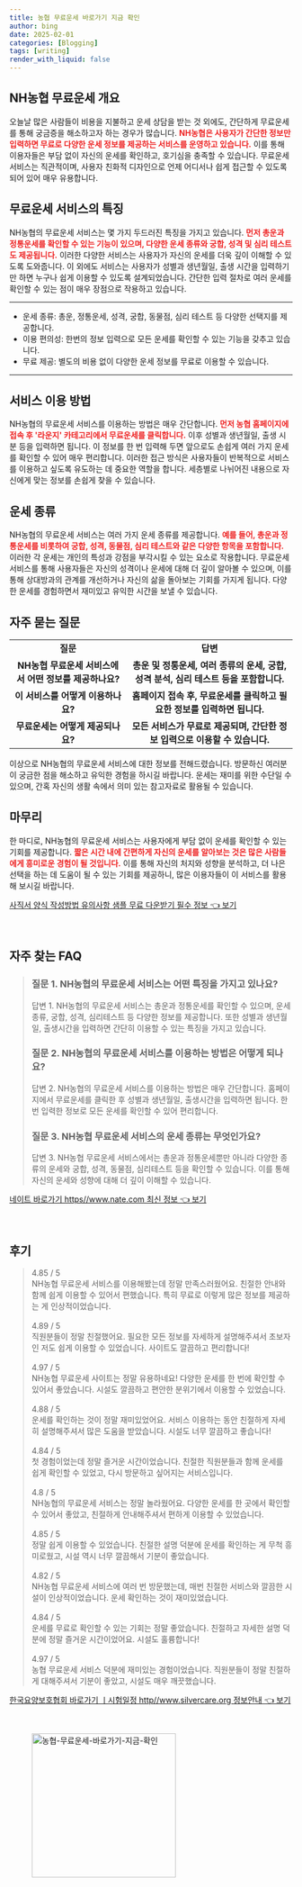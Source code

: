 ```yaml
---
title: 농협 무료운세 바로가기 지금 확인
author: bing
date: 2025-02-01
categories: [Blogging]
tags: [writing]
render_with_liquid: false
---
```



<h2 id='NH농협 무료운세 개요'>NH농협 무료운세 개요</h2>

<p>오늘날 많은 사람들이 비용을 지불하고 운세 상담을 받는 것 외에도, 간단하게 무료운세를 통해 궁금증을 해소하고자 하는 경우가 많습니다. <b><span style="color: #ee2323;">NH농협은 사용자가 간단한 정보만 입력하면 무료로 다양한 운세 정보를 제공하는 서비스를 운영하고 있습니다.</span></b> 이를 통해 이용자들은 부담 없이 자신의 운세를 확인하고, 호기심을 충족할 수 있습니다. 무료운세 서비스는 직관적이며, 사용자 친화적 디자인으로 언제 어디서나 쉽게 접근할 수 있도록 되어 있어 매우 유용합니다.</p>

<h2 id='무료운세 서비스의 특징'>무료운세 서비스의 특징</h2>

<p>NH농협의 무료운세 서비스는 몇 가지 두드러진 특징을 가지고 있습니다. <b><span style="color: #ee2323;">먼저 총운과 정통운세를 확인할 수 있는 기능이 있으며, 다양한 운세 종류와 궁합, 성격 및 심리 테스트도 제공됩니다.</span></b> 이러한 다양한 서비스는 사용자가 자신의 운세를 더욱 깊이 이해할 수 있도록 도와줍니다. 이 외에도 서비스는 사용자가 성별과 생년월일, 출생 시간을 입력하기만 하면 누구나 쉽게 이용할 수 있도록 설계되었습니다. 간단한 입력 절차로 여러 운세를 확인할 수 있는 점이 매우 장점으로 작용하고 있습니다.</p>

<hr />

<ul>
    <li>운세 종류: 총운, 정통운세, 성격, 궁합, 동물점, 심리 테스트 등 다양한 선택지를 제공합니다.</li>
    <li>이용 편의성: 한번의 정보 입력으로 모든 운세를 확인할 수 있는 기능을 갖추고 있습니다.</li>
    <li>무료 제공: 별도의 비용 없이 다양한 운세 정보를 무료로 이용할 수 있습니다.</li>
</ul>

<hr />

<h2 id='서비스 이용 방법'>서비스 이용 방법</h2>

<p>NH농협의 무료운세 서비스를 이용하는 방법은 매우 간단합니다. <b><span style="color: #ee2323;">먼저 농협 홈페이지에 접속 후 '라운지' 카테고리에서 무료운세를 클릭합니다.</span></b> 이후 성별과 생년월일, 출생 시분 등을 입력하면 됩니다. 이 정보를 한 번 입력해 두면 앞으로도 손쉽게 여러 가지 운세를 확인할 수 있어 매우 편리합니다. 이러한 접근 방식은 사용자들이 반복적으로 서비스를 이용하고 싶도록 유도하는 데 중요한 역할을 합니다. 세층별로 나뉘어진 내용으로 자신에게 맞는 정보를 손쉽게 찾을 수 있습니다.</p>

<h2 id='운세 종류'>운세 종류</h2>

<p>NH농협의 무료운세 서비스는 여러 가지 운세 종류를 제공합니다. <b><span style="color: #ee2323;">예를 들어, 총운과 정통운세를 비롯하여 궁합, 성격, 동물점, 심리 테스트와 같은 다양한 항목을 포함합니다.</span></b> 이러한 각 운세는 개인의 특성과 강점을 부각시킬 수 있는 요소로 작용합니다. 무료운세 서비스를 통해 사용자들은 자신의 성격이나 운세에 대해 더 깊이 알아볼 수 있으며, 이를 통해 상대방과의 관계를 개선하거나 자신의 삶을 돌아보는 기회를 가지게 됩니다. 다양한 운세를 경험하면서 재미있고 유익한 시간을 보낼 수 있습니다.</p>

<h2 id='자주 묻는 질문'>자주 묻는 질문</h2>

<table>
    <tr>
        <td style="text-align: center; height: 17px;"><b>질문</b></td>
        <td style="text-align: center; height: 17px;"><b>답변</b></td>
    </tr>
    <tr>
        <td style="text-align: center; height: 17px;"><b>NH농협 무료운세 서비스에서 어떤 정보를 제공하나요?</b></td>
        <td style="text-align: center; height: 17px;"><b>총운 및 정통운세, 여러 종류의 운세, 궁합, 성격 분석, 심리 테스트 등을 포함합니다.</b></td>
    </tr>
    <tr>
        <td style="text-align: center; height: 17px;"><b>이 서비스를 어떻게 이용하나요?</b></td>
        <td style="text-align: center; height: 17px;"><b>홈페이지 접속 후, 무료운세를 클릭하고 필요한 정보를 입력하면 됩니다.</b></td>
    </tr>
    <tr>
        <td style="text-align: center; height: 17px;"><b>무료운세는 어떻게 제공되나요?</b></td>
        <td style="text-align: center; height: 17px;"><b>모든 서비스가 무료로 제공되며, 간단한 정보 입력으로 이용할 수 있습니다.</b></td>
    </tr>
</table>

<p>이상으로 NH농협의 무료운세 서비스에 대한 정보를 전해드렸습니다. 방문하신 여러분이 궁금한 점을 해소하고 유익한 경험을 하시길 바랍니다. 운세는 재미를 위한 수단일 수 있으며, 간혹 자신의 생활 속에서 의미 있는 참고자료로 활용될 수 있습니다.</p>

<h2 id='마무리'>마무리</h2>

<p>한 마디로, NH농협의 무료운세 서비스는 사용자에게 부담 없이 운세를 확인할 수 있는 기회를 제공합니다. <b><span style="color: #ee2323;">짧은 시간 내에 간편하게 자신의 운세를 알아보는 것은 많은 사람들에게 흥미로운 경험이 될 것입니다.</span></b> 이를 통해 자신의 처지와 성향을 분석하고, 더 나은 선택을 하는 데 도움이 될 수 있는 기회를 제공하니, 많은 이용자들이 이 서비스를 활용해 보시길 바랍니다.</p>


<p><a class="click-button" title="사직서 양식 작성방법 유의사항 샘플 무료 다운받기 필수 정보" href="https://blackassets.github.io/posts/%EC%82%AC%EC%A7%81%EC%84%9C-%EC%96%91%EC%8B%9D-%EC%9E%91%EC%84%B1%EB%B0%A9%EB%B2%95-%EC%9C%A0%EC%9D%98%EC%82%AC%ED%95%AD-%EC%83%98%ED%94%8C-%EB%AC%B4%EB%A3%8C-%EB%8B%A4%EC%9A%B4%EB%B0%9B%EA%B8%B0-%ED%95%84%EC%88%98-%EC%A0%95%EB%B3%B4/" rel="dofollow">사직서 양식 작성방법 유의사항 샘플 무료 다운받기 필수 정보 👈 보기</a></p><br>
<h2 id='자주_찾는_FAQ'>자주 찾는 FAQ</h2>
<div itemscope="" itemtype="https://schema.org/FAQPage"> 
<blockquote> 
<div itemscope="" itemprop="mainEntity" itemtype="https://schema.org/Question"> 
<h3 itemprop="name">질문 1. NH농협의 무료운세 서비스는 어떤 특징을 가지고 있나요?</h3> 
<div itemscope="" itemprop="acceptedAnswer" itemtype="https://schema.org/Answer"> 
<span itemprop="text"> 
<p>답변 1. NH농협의 무료운세 서비스는 총운과 정통운세를 확인할 수 있으며, 운세 종류, 궁합, 성격, 심리테스트 등 다양한 정보를 제공합니다. 또한 성별과 생년월일, 출생시간을 입력하면 간단히 이용할 수 있는 특징을 가지고 있습니다.</p> 
</span> 
</div> 
</div> 

<div itemscope="" itemprop="mainEntity" itemtype="https://schema.org/Question"> 
<h3 itemprop="name">질문 2. NH농협의 무료운세 서비스를 이용하는 방법은 어떻게 되나요?</h3> 
<div itemscope="" itemprop="acceptedAnswer" itemtype="https://schema.org/Answer"> 
<span itemprop="text"> 
<p>답변 2. NH농협의 무료운세 서비스를 이용하는 방법은 매우 간단합니다. 홈페이지에서 무료운세를 클릭한 후 성별과 생년월일, 출생시간을 입력하면 됩니다. 한 번 입력한 정보로 모든 운세를 확인할 수 있어 편리합니다.</p> 
</span> 
</div> 
</div> 

<div itemscope="" itemprop="mainEntity" itemtype="https://schema.org/Question"> 
<h3 itemprop="name">질문 3. NH농협 무료운세 서비스의 운세 종류는 무엇인가요?</h3> 
<div itemscope="" itemprop="acceptedAnswer" itemtype="https://schema.org/Answer"> 
<span itemprop="text"> 
<p>답변 3. NH농협 무료운세 서비스에서는 총운과 정통운세뿐만 아니라 다양한 종류의 운세와 궁합, 성격, 동물점, 심리테스트 등을 확인할 수 있습니다. 이를 통해 자신의 운세와 성향에 대해 더 깊이 이해할 수 있습니다.</p> 
</span> 
</div> 
</div> 

</blockquote> 
</div>
<p><a class="click-button" title="네이트 바로가기 https//www.nate.com 최신 정보" href="https://blackassets.github.io/posts/%EB%84%A4%EC%9D%B4%ED%8A%B8-%EB%B0%94%EB%A1%9C%EA%B0%80%EA%B8%B0-httpswww.nate.com-%EC%B5%9C%EC%8B%A0-%EC%A0%95%EB%B3%B4/" rel="dofollow">네이트 바로가기 https//www.nate.com 최신 정보 👈 보기</a></p><br>
<h2 id='후기'>후기</h2>
<div itemscope itemtype="https://schema.org/Product">
  <blockquote>
  <div itemprop="review" itemscope itemtype="https://schema.org/Review">
      <div itemprop="reviewRating" itemscope itemtype="https://schema.org/Rating"> <span itemprop="ratingValue">4.85</span> / <span itemprop="bestRating">5</span> </div>
      <span itemprop="reviewBody">NH농협 무료운세 서비스를 이용해봤는데 정말 만족스러웠어요. 친절한 안내와 함께 쉽게 이용할 수 있어서 편했습니다. 특히 무료로 이렇게 많은 정보를 제공하는 게 인상적이었습니다.</span>
  </div>
  <br>
  <div itemprop="review" itemscope itemtype="https://schema.org/Review">
      <div itemprop="reviewRating" itemscope itemtype="https://schema.org/Rating"> <span itemprop="ratingValue">4.89</span> / <span itemprop="bestRating">5</span> </div>
      <span itemprop="reviewBody">직원분들이 정말 친절했어요. 필요한 모든 정보를 자세하게 설명해주셔서 초보자인 저도 쉽게 이용할 수 있었습니다. 사이트도 깔끔하고 편리합니다!</span>
  </div>
  <br>
  <div itemprop="review" itemscope itemtype="https://schema.org/Review">
      <div itemprop="reviewRating" itemscope itemtype="https://schema.org/Rating"> <span itemprop="ratingValue">4.97</span> / <span itemprop="bestRating">5</span> </div>
      <span itemprop="reviewBody">NH농협 무료운세 사이트는 정말 유용하네요! 다양한 운세를 한 번에 확인할 수 있어서 좋았습니다. 시설도 깔끔하고 편안한 분위기에서 이용할 수 있었습니다.</span>
  </div>
  <br>
  <div itemprop="review" itemscope itemtype="https://schema.org/Review">
      <div itemprop="reviewRating" itemscope itemtype="https://schema.org/Rating"> <span itemprop="ratingValue">4.88</span> / <span itemprop="bestRating">5</span> </div>
      <span itemprop="reviewBody">운세를 확인하는 것이 정말 재미있었어요. 서비스 이용하는 동안 친절하게 자세히 설명해주셔서 많은 도움을 받았습니다. 시설도 너무 깔끔하고 좋습니다!</span>
  </div>
  <br>
  <div itemprop="review" itemscope itemtype="https://schema.org/Review">
      <div itemprop="reviewRating" itemscope itemtype="https://schema.org/Rating"> <span itemprop="ratingValue">4.84</span> / <span itemprop="bestRating">5</span> </div>
      <span itemprop="reviewBody">첫 경험이었는데 정말 즐거운 시간이었습니다. 친절한 직원분들과 함께 운세를 쉽게 확인할 수 있었고, 다시 방문하고 싶어지는 서비스입니다.</span>
  </div>
  <br>
  <div itemprop="review" itemscope itemtype="https://schema.org/Review">
      <div itemprop="reviewRating" itemscope itemtype="https://schema.org/Rating"> <span itemprop="ratingValue">4.8</span> / <span itemprop="bestRating">5</span> </div>
      <span itemprop="reviewBody">NH농협의 무료운세 서비스는 정말 놀라웠어요. 다양한 운세를 한 곳에서 확인할 수 있어서 좋았고, 친절하게 안내해주셔서 편하게 이용할 수 있었습니다.</span>
  </div>
  <br>
  <div itemprop="review" itemscope itemtype="https://schema.org/Review">
      <div itemprop="reviewRating" itemscope itemtype="https://schema.org/Rating"> <span itemprop="ratingValue">4.85</span> / <span itemprop="bestRating">5</span> </div>
      <span itemprop="reviewBody">정말 쉽게 이용할 수 있었습니다. 친절한 설명 덕분에 운세를 확인하는 게 무척 흥미로웠고, 시설 역시 너무 깔끔해서 기분이 좋았습니다.</span>
  </div>
  <br>
  <div itemprop="review" itemscope itemtype="https://schema.org/Review">
      <div itemprop="reviewRating" itemscope itemtype="https://schema.org/Rating"> <span itemprop="ratingValue">4.82</span> / <span itemprop="bestRating">5</span> </div>
      <span itemprop="reviewBody">NH농협 무료운세 서비스에 여러 번 방문했는데, 매번 친절한 서비스와 깔끔한 시설이 인상적이었습니다. 운세 확인하는 것이 재미있었습니다.</span>
  </div>
  <br>
  <div itemprop="review" itemscope itemtype="https://schema.org/Review">
      <div itemprop="reviewRating" itemscope itemtype="https://schema.org/Rating"> <span itemprop="ratingValue">4.84</span> / <span itemprop="bestRating">5</span> </div>
      <span itemprop="reviewBody">운세를 무료로 확인할 수 있는 기회는 정말 좋았습니다. 친절하고 자세한 설명 덕분에 정말 즐거운 시간이었어요. 시설도 훌륭합니다!</span>
  </div>
  <br>
  <div itemprop="review" itemscope itemtype="https://schema.org/Review">
      <div itemprop="reviewRating" itemscope itemtype="https://schema.org/Rating"> <span itemprop="ratingValue">4.97</span> / <span itemprop="bestRating">5</span> </div>
      <span itemprop="reviewBody">농협 무료운세 서비스 덕분에 재미있는 경험이었습니다. 직원분들이 정말 친절하게 대해주셔서 기분이 좋았고, 시설도 매우 깨끗했습니다.</span>
  </div>
  </blockquote>
</div>
<p><a class="click-button" title="한국요양보호협회 바로가기 ㅣ시험일정 http//www.silvercare.org 정보안내" href="https://blackassets.github.io/posts/%ED%95%9C%EA%B5%AD%EC%9A%94%EC%96%91%EB%B3%B4%ED%98%B8%ED%98%91%ED%9A%8C-%EB%B0%94%EB%A1%9C%EA%B0%80%EA%B8%B0-%E3%85%A3%EC%8B%9C%ED%97%98%EC%9D%BC%EC%A0%95-httpwww.silvercare.org-%EC%A0%95%EB%B3%B4%EC%95%88%EB%82%B4/" rel="dofollow">한국요양보호협회 바로가기 ㅣ시험일정 http//www.silvercare.org 정보안내 👈 보기</a></p><br>
<figure class="image"><img src="https://blackassets.github.io/assets/img/thumbnail/농협-무료운세-바로가기-지금-확인.webp" alt="농협-무료운세-바로가기-지금-확인" width="256" height="256"></figure>